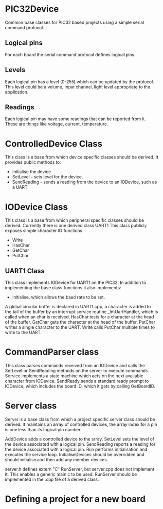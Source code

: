 # PIC32Device
Common base classes for PIC32 based projects using a simple serial command protocol.

## Logical pins
For each board the serial command protocol defines logical pins.

## Levels
Each logical pin has a level (0-255) which can be updated by the protocol.
This level could be a volume, input channel, light level appropriate to the application.

## Readings
Each logical pin may have some readings that can be reported from it.
These are things like voltage, current, temperature.

# ControlledDevice Class

This class is a base from which device specific classes should be derived.
It provides public methods to:
- Initialise the device
- SetLevel - sets level for the device.
- SendReading - sends a reading from the device to an IODevice, such as a UART.

# IODevice Class

This class is a base from which peripheral specific classes should be derived.
Currently there is one derived class UART1
This class publicly exposes simple character IO functions:
- Write
- HasChar
- GetChar
- PutChar

## UART1 Class

This class implements IODevice for UART1 on the PIC32.
In addition to implementing the base class functions it also implements:
- Initialise, which allows the baud rate to be set. 

A global circular buffer is declared in UART1.cpp, a character is added to the tail of the buffer by an interrupt service routine _IntUartHandler, which is called when an char is received. 
HasChar tests for a character at the head of the buffer.
GetChar gets the character at the head of the buffer.
PutChar writes a single character to the UART.
Write calls PutChar multiple times to write to the UART.

# CommandParser class

This class parses commands received from an IODevice and calls the SetLevel or SendReading methods on the server to execute commands.
Service implements a state machine which acts on the next available character from IODevice.
SendReady sends a standard ready prompt to IODevice, which includes the board ID, which it gets by calling GetBoardID.

# Server class

Server is a base class from which a project specific server class should be derived.
It maintains an array of controlled devices, the array index for a pin is one less than its logical pin number.

AddDevice adds a controlled device to the array.
SetLevel sets the level of the device associated with a logical pin.
SendReading reports a reading for the device associated with a logical pin.
Run performs initialisation and executes the service loop.
InitialiseDevices should be overridden and should initialise and then add any member devices.

server.h defines extern "C" RunServer, but server.cpp does not implement it. This enables a generic main.c to be used. 
RunServer should be implemented in the .cpp file of a derived class.

# Defining a project for a new board


